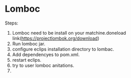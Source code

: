 # Lomboc
Steps:

1) Lomboc need to be install on your matchine.doneload link(https://projectlombok.org/download)
2) Run lomboc jar.
3) configure eclips installation directory to lombac.
4) Add dependencyes to pom.xml.
5) restart eclips.
6) try to user lomboc anitations.
7) 
